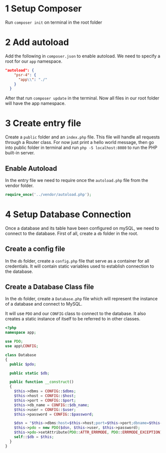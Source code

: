 # 1 Setup Composer

Run `composer init` on terminal in the root folder

# 2 Add autoload

Add the following in `composer.json` to enable autoload.
We need to specify a root for our `app` namespace.

```json
"autoload": {
    "psr-4": {
      "app\\": "./"
    }
  }
```

After that run `composer update` in the terminal.
Now all files in our root folder will have the app namespace.

# 3 Create entry file

Create a `public` folder and an `index.php` file. This file will handle all requests through a Router class. For now just print a hello world message, then go into public folder in terminal and run `php -S localhost:8080` to run the PHP built-in server.

## Enable Autoload

In the entry file we need to require once the `autoload.php` file from the vendor folder.

```php
require_once('../vendor/autoload.php');
```

# 4 Setup Database Connection

Once a database and its table have been configured on mySQL, we need to connect to the database. First of all, create a `db` folder in the root.

## Create a config file

In the `db` folder, create a `config.php` file that serve as a container for all credentials. It will contain static variables used to establish connection to the database.

## Create a Database Class file

In the `db` folder, create a `Database.php` file which will represent the instance of a database and connect to MySQL.

It will use `PDO` and our `CONFIG` class to connect to the database.
It also creates a static instance of itself to be referred to in other classes.

```php
<?php
namespace app;

use PDO;
use app\CONFIG;

class Database
{
  public $pdo;

  public static $db;

  public function __construct()
  {
    $this->dbms = CONFIG::$dbms;
    $this->host = CONFIG::$host;
    $this->port = CONFIG::$port;
    $this->db_name = CONFIG::$db_name;
    $this->user = CONFIG::$user;
    $this->password = CONFIG::$password;

    $dsn = "$this->dbms:host=$this->host;port=$this->port;dbname=$this->db_name";
    $this->pdo = new PDO($dsn, $this->user, $this->password);
    $this->pdo->setAttribute(PDO::ATTR_ERRMODE, PDO::ERRMODE_EXCEPTION);
    self::$db = $this;
  }
}
```
